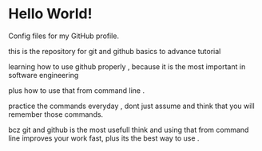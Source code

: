 # Hello World!

Config files for my GitHub profile.

this is the repository for git and github basics to advance tutorial

learning how to use github properly , because it is the most important in software engineering 

plus how to use that from command line .

practice the commands everyday , dont just assume and think that you will remember those commands.

bcz git and github is the most usefull think and using that from command line improves your work fast, plus its the best way to use .
